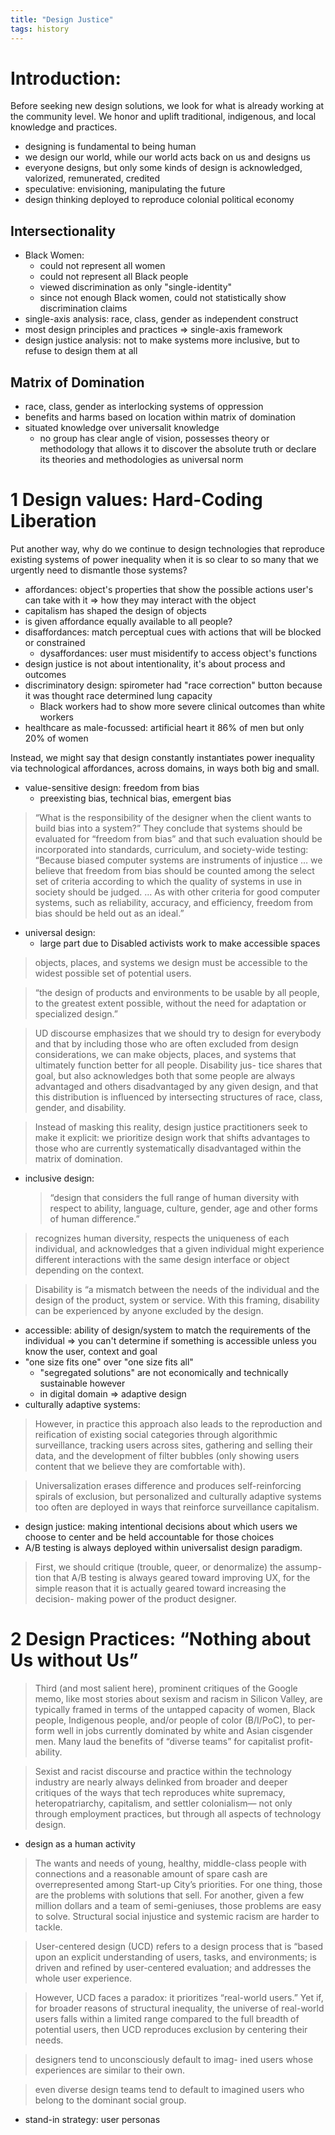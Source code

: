 ```yaml
---
title: "Design Justice"
tags: history
---
```


# Introduction:

Before seeking new design solutions, we look for what is already working at the community level. We honor and uplift traditional, indigenous, and local knowledge and practices.

- designing is fundamental to being human
- we design our world, while our world acts back on us and designs us
- everyone designs, but only some kinds of design is acknowledged, valorized, remunerated, credited
- speculative: envisioning, manipulating the future
- design thinking deployed to reproduce colonial political economy

## Intersectionality

- Black Women:
  - could not represent all women
  - could not represent all Black people
  - viewed discrimination as only "single-identity"
  - since not enough Black women, could not statistically show discrimination claims
- single-axis analysis: race, class, gender as independent construct
- most design principles and practices => single-axis framework
- design justice analysis: not to make systems more inclusive, but to refuse to design them at all

## Matrix of Domination

- race, class, gender as interlocking systems of oppression
- benefits and harms based on location within matrix of domination
- situated knowledge over universalit knowledge
  - no group has clear angle of vision, possesses theory or methodology that allows it to discover the absolute truth or declare its theories and methodologies as universal norm

# 1 Design values: Hard-Coding Liberation

Put another way, why do we continue to design technologies that reproduce existing systems of power inequality when it is so
clear to so many that we urgently need to dismantle those systems?

- affordances: object's properties that show the possible actions user's can take with it => how they may interact with the object
- capitalism has shaped the design of objects
- is given affordance equally available to all people?
- disaffordances: match perceptual cues with actions that will be blocked or constrained
  - dysaffordances: user must misidentify to access object's functions
- design justice is not about intentionality, it's about process and outcomes
- discriminatory design: spirometer had "race correction" button because it was thought race determined lung capacity
  - Black workers had to show more severe clinical outcomes than white workers
- healthcare as male-focussed: artificial heart it 86% of men but only 20% of women

Instead, we might say that design constantly instantiates power inequality via technological affordances, across domains,
in ways both big and small.

- value-sensitive design: freedom from bias
  - preexisting bias, technical bias, emergent bias

> “What is the responsibility of the designer when the
> client wants to build bias into a system?” They conclude that systems
> should be evaluated for “freedom from bias” and that such evaluation
> should be incorporated into standards, curriculum, and society-­wide
> testing: “Because biased computer systems are instruments of injustice
> … we believe that freedom from bias should be counted among the
> select set of criteria according to which the quality of systems in use in society should be judged. … As with other criteria for good computer systems, such as reliability, accuracy, and efficiency, freedom from bias
> should be held out as an ideal.”

- universal design:
  - large part due to Disabled activists work to make accessible spaces

> objects, places, and systems we design must be accessible to the widest possible set of potential users.

> “the design of products and environments to be usable by all people, to the greatest extent possible, without the need for adaptation or specialized design.”

> UD discourse emphasizes that we should try to design for everybody and that by including those who are often
> excluded from design considerations, we can make objects, places, and
> systems that ultimately function better for all people. Disability jus-
> tice shares that goal, but also acknowledges both that some people are
> always advantaged and others disadvantaged by any given design, and
> that this distribution is influenced by intersecting structures of race, class, gender, and disability.

> Instead of masking this reality, design justice practitioners seek to make it explicit: we prioritize design work that shifts advantages to those who are currently systematically disadvantaged within the matrix of domination.

- inclusive design:
  > “design that considers the full range of human diversity with respect to ability, language, culture, gender, age and other forms of human difference.”

> recognizes human diversity, respects the uniqueness of each individual, and acknowledges that a given individual might experience different interactions with the same design interface or object depending on the context.

> Disability is “a mismatch between the needs of the individual and the design of the product, system or service. With this framing, disability can be experienced by anyone excluded by the design.

- accessible: ability of design/system to match the requirements of the individual => you can't determine if something is accessible unless you know the user, context and goal
- "one size fits one" over "one size fits all"
  - "segregated solutions" are not economically and technically sustainable however
  - in digital domain => adaptive design
- culturally adaptive systems:

> However, in practice this approach also leads to the reproduction and
> reification of existing social categories through algorithmic surveillance,
> tracking users across sites, gathering and selling their data, and the
> development of filter bubbles (only showing users content that we believe
> they are comfortable with).

> Universalization erases difference and produces self-­reinforcing spirals of
> exclusion, but personalized and culturally adaptive systems too often are
> deployed in ways that reinforce surveillance capitalism.

- design justice: making intentional decisions about which users we choose to
  center and be held accountable for those choices
- A/B testing is always deployed within universalist design paradigm.

> First, we should critique (trouble, queer, or denormalize) the assump- tion
> that A/B testing is always geared toward improving UX, for the simple reason
> that it is actually geared toward increasing the decision-­ making power of
> the product designer.

# 2 Design Practices: “Nothing about Us without Us”

> Third (and most salient here), prominent critiques of the Google memo, like
> most stories about sexism and racism in Silicon Valley, are typically framed
> in terms of the untapped capacity of women, Black people, Indigenous people,
> and/or people of color (B/I/PoC), to per- form well in jobs currently
> dominated by white and Asian cisgender men. Many laud the benefits of
> “diverse teams” for capitalist profit- ability.

> Sexist and racist discourse and practice within the technology industry are
> nearly always delinked from broader and deeper critiques of the ways that
> tech reproduces white supremacy, heteropatriarchy, capitalism, and settler
> colonialism—­ not only through employment practices, but through all aspects
> of technology design.

- design as a human activity

> The wants and needs of young, healthy, middle-­class people with connections
> and a reasonable amount of spare cash are overrepresented among Start-­up
> City’s priorities. For one thing, those are the problems with solutions that
> sell. For another, given a few million dollars and a team of semi-­geniuses,
> those problems are easy to solve. Structural social injustice and systemic
> racism are harder to tackle.

> User-­centered design (UCD) refers to a design process that is “based upon
> an explicit understanding of users, tasks, and environments; is driven
> and refined by user-­centered evaluation; and addresses the whole user
> experience.

> However, UCD faces a paradox: it prioritizes
> “real-­world users.” Yet if, for broader reasons of structural inequality,
> the universe of real-­world users falls within a limited range compared
> to the full breadth of potential users, then UCD reproduces exclusion
> by centering their needs.

> designers tend to unconsciously default to imag- ined users whose experiences are similar to their own.

> even diverse design teams tend to default to imagined users who belong to the dominant social group.

- stand-in strategy: user personas
